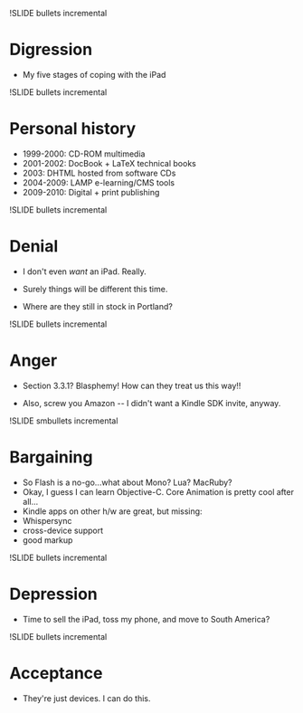 !SLIDE bullets incremental

# Digression #

* My five stages of coping with the iPad

!SLIDE bullets incremental

# Personal history #

* 1999-2000: CD-ROM multimedia
* 2001-2002: DocBook + LaTeX technical books
* 2003: DHTML hosted from software CDs
* 2004-2009: LAMP e-learning/CMS tools
* 2009-2010: Digital + print publishing

!SLIDE bullets incremental

# Denial #

* I don't even *want* an iPad. Really.

* Surely things will be different this time.

* Where are they still in stock in Portland?

!SLIDE bullets incremental

# Anger #

* Section 3.3.1? Blasphemy! How can they treat us this way!!

* Also, screw you Amazon -- I didn't want a Kindle SDK invite, anyway.

!SLIDE smbullets incremental

# Bargaining #

* So Flash is a no-go...what about Mono? Lua? MacRuby? 
* Okay, I guess I can learn Objective-C. Core Animation is pretty cool after all...
* Kindle apps on other h/w are great, but missing:
* Whispersync
* cross-device support
* good markup

!SLIDE bullets incremental

# Depression #

* Time to sell the iPad, toss my phone, and move to South America?

!SLIDE bullets incremental

# Acceptance #

* They're just devices. I can do this.


